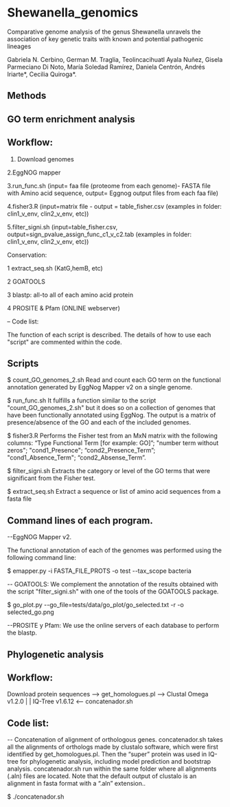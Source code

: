 # Shewanella_genomics
Comparative genome analysis of the genus Shewanella unravels the association of key genetic traits with known and potential pathogenic lineages 

Gabriela N. Cerbino, German M. Traglia, Teolincacihuatl Ayala Nuñez, Gisela Parmeciano Di Noto, María Soledad Ramírez, Daniela Centrón, Andrés Iriarte*, Cecilia Quiroga*.


## Methods

## GO term enrichment analysis

## Workflow:

1. Download genomes 

2.EggNOG mapper

3.run_func.sh (input= faa file (proteome from each genome)- FASTA file with Amino acid sequence, output= Eggnog output files from each faa file)

4.fisher3.R (input=matrix file - output = table_fisher.csv (examples in folder: clin1_v_env, clin2_v_env, etc))

5.filter_signi.sh (input=table_fisher.csv, output=sign_pvalue_assign_func_c1_v_c2.tab (examples in folder: clin1_v_env, clin2_v_env, etc))

Conservation:

1 extract_seq.sh (KatG,hemB, etc)

2 GOATOOLS

3 blastp: all-to all of each amino acid protein

4 PROSITE & Pfam (ONLINE webserver)

– Code list:

The function of each script is described. The details of how to use each "script" are commented within the code.

## Scripts

$ count_GO_genomes_2.sh
Read and count each GO term on the functional annotation generated by EggNog Mapper v2 on a single genome.

$ run_func.sh
It fulfills a function similar to the script "count_GO_genomes_2.sh" but it does so on a collection of genomes that have been functionally annotated using EggNog. The output is a matrix of presence/absence of the GO and each of the included genomes.

$ fisher3.R
Performs the Fisher test from an MxN matrix with the following columns: “Type Functional Term [for example: GO]”; "number term without zeros"; "cond1_Presence"; “cond2_Presence_Term”; "cond1_Absence_Term"; “cond2_Absense_Term”.

$ filter_signi.sh
Extracts the category or level of the GO terms that were significant from the Fisher test.

$ extract_seq.sh
Extract a sequence or list of amino acid sequences from a fasta file

## Command lines of each program.
 --EggNOG Mapper v2. 

The functional annotation of each of the genomes was performed using the following command line:

$ emapper.py -i FASTA_FILE_PROTS -o test --tax_scope bacteria

 -- GOATOOLS:
We complement the annotation of the results obtained with the script "filter_signi.sh" with one of the tools of the GOATOOLS package.

$ go_plot.py --go_file=tests/data/go_plot/go_selected.txt -r -o selected_go.png

 --PROSITE y Pfam:
We use the online servers of each database to perform the blastp.




## Phylogenetic analysis

 ## Workflow:

Download protein sequences —>  get_homologues.pl  —> Clustal Omega v1.2.0
|
|
IQ-Tree v1.6.12 <— concatenador.sh

## Code list:

 -- Concatenation of alignment of orthologous genes. concatenador.sh takes all the alignments of orthologs made by clustalo software, which were first identified by get_homologues.pl. Then the “super” protein was used in IQ-tree for phylogenetic analysis, including model prediction and bootstrap analysis. concatenador.sh run within the same folder where all alignments (.aln) files are located. Note that the default output of clustalo is an alignment in fasta format with a “.aln” extension..  

$ ./concatenador.sh

